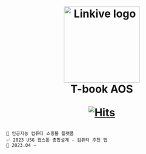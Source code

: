 <h1 align="center">
<img alt="Linkive logo" src="https://github.com/ddwwon/T-book_AOS/assets/76805879/6765f594-bdc2-4212-8f15-fcfb05a53f65" width="200px"/>
<br/>
T-book AOS<br/>
  
[![Hits](https://hits.seeyoufarm.com/api/count/incr/badge.svg?url=https%3A%2F%2Fgithub.com%2Fddwwon%2FT-book_AOS&count_bg=%2379C83D&title_bg=%23555555&icon=&icon_color=%23E7E7E7&title=hits&edge_flat=false)](https://hits.seeyoufarm.com)
</h1>

```
🐢 인공지능 컴퓨터 쇼핑몰 플랫폼 
✅ 2023 USG 캡스톤 종합설계 - 컴퓨터 추천 앱
📆 2023.04 ~
```
